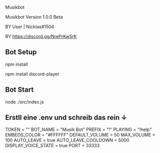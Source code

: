 Musikbot

Musikbot Version 1.0.0 Beta

BY User | Nicklas#1504

BY https://discord.gg/NrePrKw5rK


## Bot Setup

npm install


npm install discord-player


## Bot Start

node ./src/index.js


## Erstll eine .env und schreib das rein ↓

TOKEN = ""
BOT_NAME = "Musik Bot"
PREFIX = "!"
PLAYING = "!help"
EMBEDS_COLOR = "#FFFFFF"
DEFAULT_VOLUME = 50
MAX_VOLUME = 100
AUTO_LEAVE = true
AUTO_LEAVE_COOLDOWN = 5000
DISPLAY_VOICE_STATE = true
PORT = 33333
